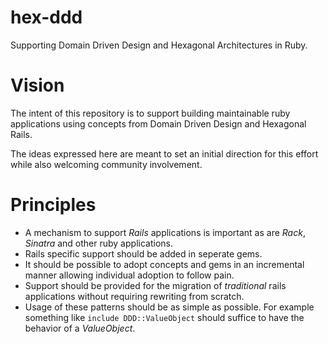 hex-ddd
=======

Supporting Domain Driven Design and Hexagonal Architectures in Ruby.

Vision
======
The intent of this repository is to support building maintainable ruby applications using concepts from Domain Driven Design and Hexagonal Rails.

The ideas expressed here are meant to set an initial direction for this effort while also welcoming community involvement.

Principles
==========
* A mechanism to support *Rails* applications is important as are *Rack*, *Sinatra* and other ruby applications.
* Rails specific support should be added in seperate gems.
* It should be possible to adopt concepts and gems in an incremental manner allowing individual adoption to follow pain.
* Support should be provided for the migration of *traditional* rails applications without requiring rewriting from scratch.
* Usage of these patterns should be as simple as possible. For example something like ```include DDD::ValueObject``` should suffice to have the behavior of a *ValueObject*.




